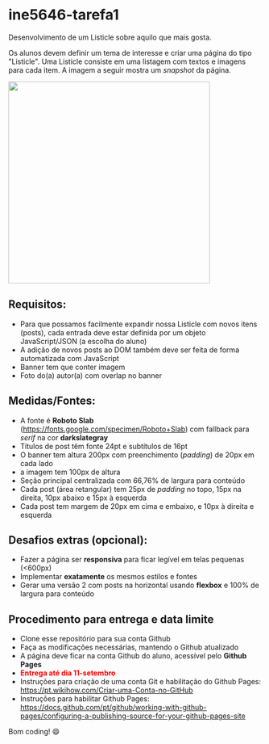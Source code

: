 # ine5646-tarefa1
Desenvolvimento de um Listicle sobre aquilo que mais gosta.

Os alunos devem definir um tema de interesse e criar uma página do tipo "Listicle".
Uma Listicle consiste em uma listagem com textos e imagens para cada item.
A imagem a seguir mostra um *snapshot* da página.

<img src="/images/snapshot.png" width="400px">

## Requisitos:
* Para que possamos facilmente expandir nossa Listicle com novos itens (posts), cada entrada deve estar definida por um objeto JavaScript/JSON (a escolha do aluno)
* A adição de novos posts ao DOM também deve ser feita de forma automatizada com JavaScript
* Banner tem que conter imagem
* Foto do(a) autor(a) com overlap no banner

## Medidas/Fontes:
* A fonte é **Roboto Slab** (https://fonts.google.com/specimen/Roboto+Slab) com fallback para *serif* na cor **darkslategray**
* Títulos de post têm fonte 24pt e subtítulos de 16pt
* O banner tem altura 200px com preenchimento (*padding*) de 20px em cada lado
* a imagem tem 100px de altura
* Seção principal centralizada com 66,76% de largura para conteúdo
* Cada post (área retangular) tem 25px de *padding* no topo, 15px na direita, 10px abaixo e 15px à esquerda
* Cada post tem margem de 20px em cima e embaixo, e 10px à direita e esquerda

## Desafios extras (opcional):
* Fazer a página ser **responsiva** para ficar legível em telas pequenas (<600px)
* Implementar **exatamente** os mesmos estilos e fontes
* Gerar uma versão 2 com posts na horizontal usando **flexbox** e 100% de largura para conteúdo

## Procedimento para entrega e data limite
* Clone esse repositório para sua conta Github
* Faça as modificações necessárias, mantendo o Github atualizado
* A página deve ficar na conta Github do aluno, acessível pelo **Github Pages**
* <span style="color: red; font-weight: bold"> Entrega até dia 11-setembro </span>
* Instruções para criação de uma conta Git e habilitação do Github Pages: https://pt.wikihow.com/Criar-uma-Conta-no-GitHub
* Instruções para habilitar Github Pages: https://docs.github.com/pt/github/working-with-github-pages/configuring-a-publishing-source-for-your-github-pages-site

Bom coding! :smile:
